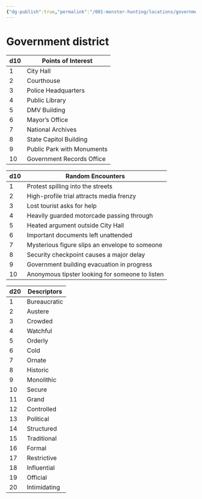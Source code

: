```yaml
---
{"dg-publish":true,"permalink":"/001-monster-hunting/locations/government/"}
---
```


# Government district

|d10|Points of Interest|
|---|---|
|1|City Hall|
|2|Courthouse|
|3|Police Headquarters|
|4|Public Library|
|5|DMV Building|
|6|Mayor’s Office|
|7|National Archives|
|8|State Capitol Building|
|9|Public Park with Monuments|
|10|Government Records Office|

|d10|Random Encounters|
|---|---|
|1|Protest spilling into the streets|
|2|High-profile trial attracts media frenzy|
|3|Lost tourist asks for help|
|4|Heavily guarded motorcade passing through|
|5|Heated argument outside City Hall|
|6|Important documents left unattended|
|7|Mysterious figure slips an envelope to someone|
|8|Security checkpoint causes a major delay|
|9|Government building evacuation in progress|
|10|Anonymous tipster looking for someone to listen|

|d20|Descriptors|
|---|---|
|1|Bureaucratic|
|2|Austere|
|3|Crowded|
|4|Watchful|
|5|Orderly|
|6|Cold|
|7|Ornate|
|8|Historic|
|9|Monolithic|
|10|Secure|
|11|Grand|
|12|Controlled|
|13|Political|
|14|Structured|
|15|Traditional|
|16|Formal|
|17|Restrictive|
|18|Influential|
|19|Official|
|20|Intimidating|
